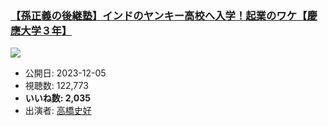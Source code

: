 ### [【孫正義の後継塾】インドのヤンキー高校へ入学！起業のワケ【慶應大学３年】](https://www.youtube.com/watch?v=QG7ReAw64IM)
[![](https://img.youtube.com/vi/QG7ReAw64IM/sddefault.jpg)](https://www.youtube.com/watch?v=QG7ReAw64IM)
-   公開日: 2023-12-05
-   視聴数: 122,773
-   **いいね数: 2,035**
-   出演者: [高橋史好](/rehacq_fan/people/高橋史好 "wikilink")
